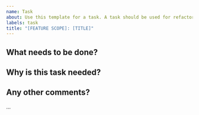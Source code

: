 ```yaml
---
name: Task
about: Use this template for a task. A task should be used for refactoring, automated testing, configuration changes, or other supporting tasks that are not directly related to product development.
labels: task
title: "[FEATURE SCOPE]: [TITLE]"
---
```


## What needs to be done?

## Why is this task needed? 

## Any other comments?

...

